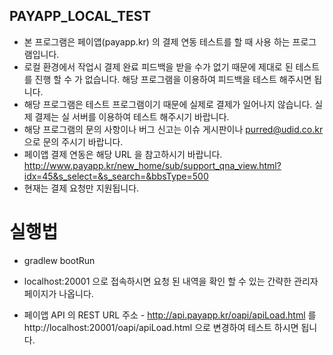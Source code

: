 ## PAYAPP_LOCAL_TEST
- 본 프로그램은 페이앱(payapp.kr) 의 결제 연동 테스트를 할 때 사용 하는 프로그램입니다.
- 로컬 환경에서 작업시 결제 완료 피드백을 받을 수가 없기 때문에 제대로 된 테스트를 진행 할 수 가 없습니다. 해당 프로그램을 이용하여 피드백을 테스트 해주시면 됩니다.
- 해당 프로그램은 테스트 프로그램이기 때문에 실제로 결제가 일어나지 않습니다. 실제 결제는 실 서버를 이용하여 테스트 해주시기 바랍니다.
- 해당 프로그램의 문의 사항이나 버그 신고는 이슈 게시판이나 purred@udid.co.kr 으로 문의 주시기 바랍니다.
- 페이앱 결제 연동은 해당 URL 을 참고하시기 바랍니다. http://www.payapp.kr/new_home/sub/support_qna_view.html?idx=45&s_select=&s_search=&bbsType=500
- 현재는 결제 요청만 지원됩니다.


# 실행법
- gradlew bootRun

- localhost:20001 으로 접속하시면 요청 된 내역을 확인 할 수 있는 간략한 관리자 페이지가 나옵니다.
- 페이앱 API 의 REST URL 주소 - http://api.payapp.kr/oapi/apiLoad.html 를 http://localhost:20001/oapi/apiLoad.html 으로 변경하여 테스트 하시면 됩니다.  